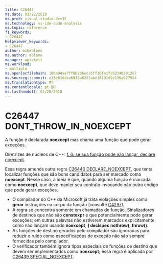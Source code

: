 ```yaml
---
title: C26447
ms.date: 03/22/2018
ms.prod: visual-studio-dev15
ms.technology: vs-ide-code-analysis
ms.topic: reference
f1_keywords:
- C26447
helpviewer_keywords:
- C26447
author: mikeblome
ms.author: mblome
manager: wpickett
ms.workload:
- multiple
ms.openlocfilehash: 106a94ae7ff6b2b6eda5ff16fe1fab2346301207
ms.sourcegitcommit: e13e61ddea6032a8282abe16131d9e136a927984
ms.translationtype: MT
ms.contentlocale: pt-BR
ms.lasthandoff: 04/26/2018
---
```

# <a name="c26447-dontthrowinnoexcept"></a>C26447 DONT_THROW_IN_NOEXCEPT

A função é declarada **noexcept** mas chama uma função que pode gerar exceções.

Diretrizes de núcleos de C++: [f. 6: se sua função pode não lançar, declare noexcept](https://github.com/isocpp/CppCoreGuidelines/blob/master/CppCoreGuidelines.md#f6-if-your-function-may-not-throw-declare-it-noexcept).

Essa regra amends outra regra [C26440 DECLARE_NOEXCEPT](c26440.md), que tenta localizar funções que são bons candidatos para ser marcado como **noexcept**. Nesse caso, a ideia é que, quando alguma função é marcada como **noexcept**, que deve manter seu contrato invocando não outro código que pode gerar exceções.

- O compilador do C++ da Microsoft já trata violações simples como **gerar** instruções no corpo da função (consulte [C4297](/cpp/error-messages/compiler-warnings/compiler-warning-level-1-c4297)).
- A regra se concentra somente em chamadas de função. Sinalizadores de destinos que não são **constexpr** e que potencialmente pode gerar exceções; em outras palavras não estiverem marcados explicitamente como não lançam usando **noexcept**, **( declspec nothrow)**, **throw()**.
- As funções de destino gerados pelo compilador são ignoradas para reduzir o ruído como especificações de exceção não são sempre fornecidas pelo compilador.
- O verificador também ignora tipos especiais de funções de destino que devem ser implementados como **noexcept**; essa regra é aplicada por [C26439 SPECIAL_NOEXCEPT](c26439.md).

